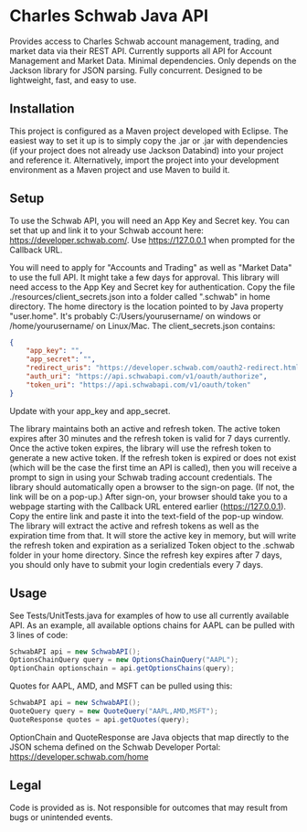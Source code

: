 # Charles Schwab Java API

Provides access to Charles Schwab account management, trading, and market data via their REST API.  Currently supports all API for Account Management and Market Data.  Minimal dependencies. Only depends on the Jackson library for JSON parsing. Fully concurrent. Designed to be lightweight, fast, and easy to use.

## Installation
This project is configured as a Maven project developed with Eclipse.  The easiest way to set it up is to simply copy the .jar or .jar with dependencies (if your project does not already use Jackson Databind) into your project and reference it.  Alternatively, import the project into your development environment as a Maven project and use Maven to build it.

## Setup

To use the Schwab API, you will need an App Key and Secret key.  You can set that up and link it to your Schwab account here:  https://developer.schwab.com/.  Use https://127.0.0.1 when prompted for the Callback URL.

You will need to apply for "Accounts and Trading" as well as "Market Data" to use the full API.  It might take a few days for approval.  This library will need access to the App Key and Secret key for authentication.  Copy the file ./resources/client_secrets.json into a folder called ".schwab" in home directory.  The home directory is the location pointed to by Java property "user.home".  It's probably C:/Users/yourusername/ on windows or /home/yourusername/ on Linux/Mac.  The client_secrets.json contains:

```json
{
    "app_key": "",
    "app_secret": "",
    "redirect_uris": "https://developer.schwab.com/oauth2-redirect.html",
    "auth_uri": "https://api.schwabapi.com/v1/oauth/authorize",
    "token_uri": "https://api.schwabapi.com/v1/oauth/token"
}
```

Update with your app_key and app_secret.

The library maintains both an active and refresh token.  The active token expires after 30 minutes and the refresh token is valid for 7 days currently.  Once the active token expires, the library will use the refresh token to generate a new active token.  If the refresh token is expired or does not exist (which will be the case the first time an API is called), then you will receive a prompt to sign in using your Schwab trading account credentials.  The library should automatically open a browser to the sign-on page.  (If not, the link will be on a pop-up.)  After sign-on, your browser should take you to a webpage starting with the Callback URL entered earlier (https://127.0.0.1).  Copy the entire link and paste it into the text-field of the pop-up window.  The library will extract the active and refresh tokens as well as the expiration time from that.  It will store the active key in memory, but will write the refresh token and expiration as a serialized Token object to the .schwab folder in your home directory.  Since the refresh key expires after 7 days, you should only have to submit your login credentials every 7 days.

## Usage

See Tests/UnitTests.java for examples of how to use all currently available API.  As an example, all available options chains for AAPL can be pulled with 3 lines of code:

```java
SchwabAPI api = new SchwabAPI();
OptionsChainQuery query = new OptionsChainQuery("AAPL");
OptionChain optionschain = api.getOptionsChains(query);
```

Quotes for AAPL, AMD, and MSFT can be pulled using this:

```java
SchwabAPI api = new SchwabAPI();
QuoteQuery query = new QuoteQuery("AAPL,AMD,MSFT");
QuoteResponse quotes = api.getQuotes(query);
```

OptionChain and QuoteResponse are Java objects that map directly to the JSON schema defined on the Schwab Developer Portal: https://developer.schwab.com/home

## Legal
Code is provided as is.  Not responsible for outcomes that may result from bugs or unintended events.
